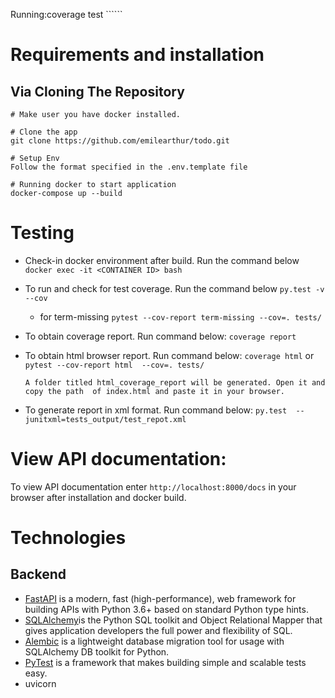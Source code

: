 Running:coverage test ``````







# Requirements  and installation
## Via Cloning The Repository 
```
# Make user you have docker installed.

# Clone the app 
git clone https://github.com/emilearthur/todo.git

# Setup Env
Follow the format specified in the .env.template file

# Running docker to start application
docker-compose up --build

```

# Testing
* Check-in docker environment after build. Run the command below
```docker exec -it <CONTAINER ID> bash```

* To run and check for test coverage. Run the command below
```py.test -v --cov``` 
    * for term-missing
    `pytest --cov-report term-missing --cov=. tests/`

*  To obtain coverage report. Run command below:
```coverage report```

* To obtain html browser report. Run command below:
```coverage html``` or ```pytest --cov-report html  --cov=. tests/```

    ```A folder titled html_coverage_report will be generated. Open it and copy the path  of index.html and paste it in your browser. ```

* To generate report in xml format. Run command below:
```py.test  --junitxml=tests_output/test_repot.xml```


# View API documentation:

To view API documentation enter ```http://localhost:8000/docs``` in your browser after installation and docker build. 

# Technologies 
## Backend
* [FastAPI](https://fastapi.tiangolo.com/) is a modern, fast (high-performance), web framework for building APIs with Python 3.6+ based on standard Python type hints.
* [SQLAlchemy](https://www.sqlalchemy.org/)is the Python SQL toolkit and Object Relational Mapper that gives application developers the full power and flexibility of SQL.
* [Alembic](https://alembic.sqlalchemy.org/en/latest/) is a lightweight database migration tool for usage with SQLAlchemy DB toolkit for Python.
* [PyTest](https://docs.pytest.org/en/6.2.x/) is a framework that makes building simple and scalable tests easy.
* uvicorn